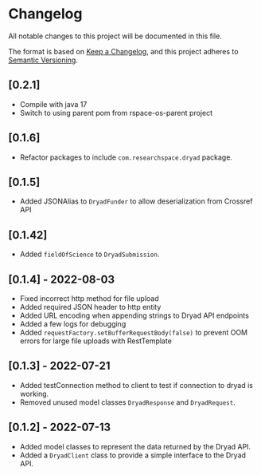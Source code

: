 # Changelog
All notable changes to this project will be documented in this file.

The format is based on [Keep a Changelog](https://keepachangelog.com/en/1.0.0/),
and this project adheres to [Semantic Versioning](https://semver.org/spec/v2.0.0.html).

## [0.2.1]
- Compile with java 17
- Switch to using parent pom from rspace-os-parent project

## [0.1.6]
- Refactor packages to include `com.researchspace.dryad` package.

## [0.1.5]
- Added JSONAlias to `DryadFunder` to allow deserialization from Crossref API

## [0.1.42]
- Added `fieldOfScience` to `DryadSubmission`.

## [0.1.4] - 2022-08-03
- Fixed incorrect http method for file upload
- Added required JSON header to http entity
- Added URL encoding when appending strings to Dryad API endpoints
- Added a few logs for debugging
- Added `requestFactory.setBufferRequestBody(false)` to prevent OOM errors for large file uploads with RestTemplate

## [0.1.3] - 2022-07-21
- Added testConnection method to client to test if connection to dryad is working.
- Removed unused model classes `DryadResponse` and `DryadRequest`.

## [0.1.2] - 2022-07-13
- Added model classes to represent the data returned by the Dryad API.
- Added a `DryadClient` class to provide a simple interface to the Dryad API.